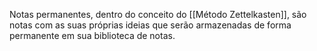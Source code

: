 ---
---

Notas permanentes, dentro do conceito do [[Método Zettelkasten]], são notas com as suas próprias ideias que serão armazenadas de forma permanente em sua biblioteca de notas. 